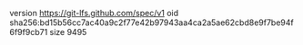version https://git-lfs.github.com/spec/v1
oid sha256:bd15b56cc7ac40a9c2f77e42b97943aa4ca2a5ae62cbd8e9f7be94f6f9f9cb71
size 9495
